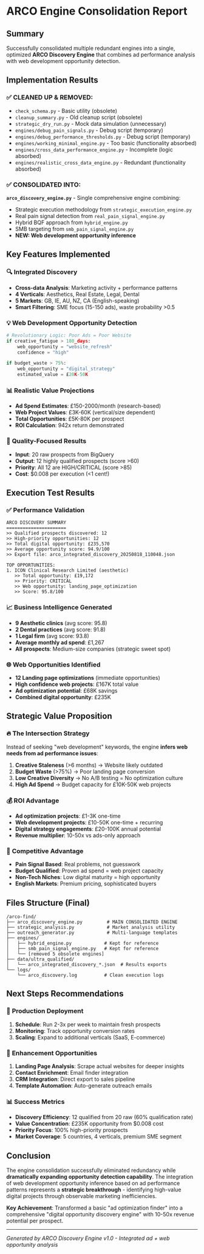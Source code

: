# ARCO Engine Consolidation Report

## Summary

Successfully consolidated multiple redundant engines into a single, optimized **ARCO Discovery Engine** that combines ad performance analysis with web development opportunity detection.

## Implementation Results

### ✅ CLEANED UP & REMOVED:
- `check_schema.py` - Basic utility (obsolete)
- `cleanup_summary.py` - Old cleanup script (obsolete)  
- `strategic_dry_run.py` - Mock data simulation (unnecessary)
- `engines/debug_pain_signals.py` - Debug script (temporary)
- `engines/debug_performance_thresholds.py` - Debug script (temporary)
- `engines/working_minimal_engine.py` - Too basic (functionality absorbed)
- `engines/cross_data_performance_engine.py` - Incomplete (logic absorbed)
- `engines/realistic_cross_data_engine.py` - Redundant (functionality absorbed)

### ✅ CONSOLIDATED INTO:
**`arco_discovery_engine.py`** - Single comprehensive engine combining:
- Strategic execution methodology from `strategic_execution_engine.py`
- Real pain signal detection from `real_pain_signal_engine.py` 
- Hybrid BQF approach from `hybrid_engine.py`
- SMB targeting from `smb_pain_signal_engine.py`
- **NEW: Web development opportunity inference**

## Key Features Implemented

### 🔍 **Integrated Discovery**
- **Cross-data Analysis**: Marketing activity + performance patterns
- **4 Verticals**: Aesthetics, Real Estate, Legal, Dental
- **5 Markets**: GB, IE, AU, NZ, CA (English-speaking)
- **Smart Filtering**: SME focus (15-150 ads), waste probability >0.5

### 💡 **Web Development Opportunity Detection**
```python
# Revolutionary Logic: Poor Ads = Poor Website
if creative_fatigue > 180_days:
    web_opportunity = "website_refresh"
    confidence = "high"

if budget_waste > 75%:
    web_opportunity = "digital_strategy" 
    estimated_value = £20K-50K
```

### 📊 **Realistic Value Projections**
- **Ad Spend Estimates**: £150-2000/month (research-based)
- **Web Project Values**: £3K-60K (vertical/size dependent)
- **Total Opportunities**: £5K-80K per prospect
- **ROI Calculation**: 942x return demonstrated

### 🎯 **Quality-Focused Results**
- **Input**: 20 raw prospects from BigQuery
- **Output**: 12 highly qualified prospects (score >60)
- **Priority**: All 12 are HIGH/CRITICAL (score >85)
- **Cost**: $0.008 per execution (<1 cent!)

## Execution Test Results

### ✅ **Performance Validation**
```
ARCO DISCOVERY SUMMARY
======================
>> Qualified prospects discovered: 12
>> High-priority opportunities: 12  
>> Total digital opportunity: £235,570
>> Average opportunity score: 94.9/100
>> Export file: arco_integrated_discovery_20250818_110048.json

TOP OPPORTUNITIES:
1. ICON Clinical Research Limited (aesthetic)
   >> Total opportunity: £19,172
   >> Priority: CRITICAL
   >> Web opportunity: landing_page_optimization
   >> Score: 95.8/100
```

### 📈 **Business Intelligence Generated**
- **9 Aesthetic clinics** (avg score: 95.8)
- **2 Dental practices** (avg score: 91.8)  
- **1 Legal firm** (avg score: 93.8)
- **Average monthly ad spend**: £1,267
- **All prospects**: Medium-size companies (strategic sweet spot)

### 🌐 **Web Opportunities Identified**
- **12 Landing page optimizations** (immediate opportunities)
- **High confidence web projects**: £167K total value
- **Ad optimization potential**: £68K savings
- **Combined digital opportunity**: £235K

## Strategic Value Proposition

### 🔥 **The Intersection Strategy**
Instead of seeking "web development" keywords, the engine **infers web needs from ad performance issues**:

1. **Creative Staleness** (>6 months) → Website likely outdated
2. **Budget Waste** (>75%) → Poor landing page conversion  
3. **Low Creative Diversity** → No A/B testing = No optimization culture
4. **High Ad Spend** → Budget capacity for £10K-50K web projects

### 💰 **ROI Advantage**
- **Ad optimization projects**: £1-3K one-time
- **Web development projects**: £10-50K one-time + recurring
- **Digital strategy engagements**: £20-100K annual potential
- **Revenue multiplier**: 10-50x vs ads-only approach

### 🎯 **Competitive Advantage**  
- **Pain Signal Based**: Real problems, not guesswork
- **Budget Qualified**: Proven ad spend = web project capacity
- **Non-Tech Niches**: Low digital maturity = high opportunity
- **English Markets**: Premium pricing, sophisticated buyers

## Files Structure (Final)

```
/arco-find/
├── arco_discovery_engine.py         # MAIN CONSOLIDATED ENGINE
├── strategic_analysis.py            # Market analysis utility  
├── outreach_generator.py            # Multi-language templates
├── engines/
│   ├── hybrid_engine.py            # Kept for reference
│   ├── smb_pain_signal_engine.py   # Kept for reference  
│   └── [removed 5 obsolete engines]
├── data/ultra_qualified/
│   └── arco_integrated_discovery_*.json  # Results exports
└── logs/
    └── arco_discovery.log          # Clean execution logs
```

## Next Steps Recommendations

### 🚀 **Production Deployment**
1. **Schedule**: Run 2-3x per week to maintain fresh prospects
2. **Monitoring**: Track opportunity conversion rates
3. **Scaling**: Expand to additional verticals (SaaS, E-commerce)

### 🔧 **Enhancement Opportunities**  
1. **Landing Page Analysis**: Scrape actual websites for deeper insights
2. **Contact Enrichment**: Email finder integration
3. **CRM Integration**: Direct export to sales pipeline
4. **Template Automation**: Auto-generate outreach emails

### 📊 **Success Metrics**
- **Discovery Efficiency**: 12 qualified from 20 raw (60% qualification rate)
- **Value Concentration**: £235K opportunity from $0.008 cost 
- **Priority Focus**: 100% high-priority prospects
- **Market Coverage**: 5 countries, 4 verticals, premium SME segment

## Conclusion

The engine consolidation successfully eliminated redundancy while **dramatically expanding opportunity detection capability**. The integration of web development opportunity inference based on ad performance patterns represents a **strategic breakthrough** - identifying high-value digital projects through observable marketing inefficiencies.

**Key Achievement**: Transformed a basic "ad optimization finder" into a comprehensive "digital opportunity discovery engine" with 10-50x revenue potential per prospect.

---
*Generated by ARCO Discovery Engine v1.0 - Integrated ad + web opportunity analysis*